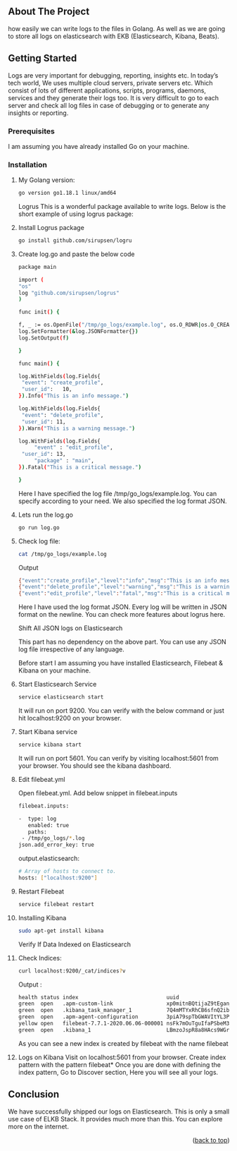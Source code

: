 <!-- ABOUT THE PROJECT -->
## About The Project

how easily we can write logs to the files in Golang. As well as we are going to store all logs on elasticsearch with EKB (Elasticsearch, Kibana, Beats).

<!-- GETTING STARTED -->
## Getting Started

Logs are very important for debugging, reporting, insights etc. In today’s tech world, We uses multiple cloud servers, private servers etc. Which consist of lots of different applications, scripts, programs, daemons, services and they generate their logs too. It is very difficult to go to each server and check all log files in case of debugging or to generate any insights or reporting.


### Prerequisites

I am assuming you have already installed Go on your machine.

### Installation

1. My Golang version:
   ```sh
   go version go1.18.1 linux/amd64
   ```
   Logrus
   This is a wonderful package available to write logs. Below is the short example of using logrus package:
   
2. Install Logrus package
   ```sh
   go install github.com/sirupsen/logru
   ```
3. Create log.go and paste the below code
   ```sh
   package main

   import (
   "os"
   log "github.com/sirupsen/logrus"
   )

   func init() {

   f, _ := os.OpenFile("/tmp/go_logs/example.log", os.O_RDWR|os.O_CREATE|os.O_APPEND, 0666)
   log.SetFormatter(&log.JSONFormatter{})
   log.SetOutput(f)

   }

   func main() {

   log.WithFields(log.Fields{
    "event": "create_profile",
    "user_id":   10,
   }).Info("This is an info message.")

   log.WithFields(log.Fields{
    "event": "delete_profile",
    "user_id": 11,
   }).Warn("This is a warning message.")

   log.WithFields(log.Fields{
		"event" : "edit_profile",
    "user_id": 13,
		"package" : "main",
   }).Fatal("This is a critical message.")

   }
   ```
   Here I have specified the log file /tmp/go_logs/example.log. You can specify according to your need. We also specified the log format JSON.
   
4. Lets run the log.go
   ```sh
   go run log.go
   ```
5. Check log file:
   ```sh
   cat /tmp/go_logs/example.log
   ```
   Output
   ```sh
   {"event":"create_profile","level":"info","msg":"This is an info message.","time":"2020-06-06T22:51:30+05:30","user_id":10}
   {"event":"delete_profile","level":"warning","msg":"This is a warning message.","time":"2020-06-06T22:51:30+05:30","user_id":11}
   {"event":"edit_profile","level":"fatal","msg":"This is a critical message.","package":"main","time":"2020-06-06T22:51:30+05:30","user_id":13}
   ```
   Here I have used the log format JSON. Every log will be written in JSON format on the newline. You can check more features about logrus here.
   
   Shift All JSON logs on Elasticsearch

   This part has no dependency on the above part. You can use any JSON log file irrespective of any language.

   Before start I am assuming you have installed Elasticsearch, Filebeat & Kibana on your machine. 
   
6. Start Elasticsearch Service
   ```sh
   service elasticsearch start
   ```
   It will run on port 9200. You can verify with the below command or just hit localhost:9200 on your browser.
   
7. Start Kibana service
   ```sh
   service kibana start
   ```
   It will run on port 5601. You can verify by visiting localhost:5601 from your browser. You should see the kibana dashboard.
   
8. Edit filebeat.yml
   
   Open filebeat.yml. Add below snippet in filebeat.inputs
   
   ```sh
   filebeat.inputs:

   -  type: log
      enabled: true
      paths:
    - /tmp/go_logs/*.log
   json.add_error_key: true
   ```
   
   output.elasticsearch:
   ```sh
   # Array of hosts to connect to.
   hosts: ["localhost:9200"]
   ```
9. Restart Filebeat
   ```sh
   service filebeat restart
   ```
10. Installing Kibana
    ```sh
    sudo apt-get install kibana
    ```
    Verify If Data Indexed on Elasticsearch
11. Check Indices:
    ```sh
    curl localhost:9200/_cat/indices?v
    ```
    Output :
    ```sh
    health status index                            uuid                   pri rep docs.count docs.deleted store.size pri.store.size
    green  open   .apm-custom-link                 xp0mitnBQtijaZ9tEgan_g   1   0          0            0       208b           208b
    green  open   .kibana_task_manager_1           7Q4mMTYxRhCB6sfnQ2ibmA   1   0          5            0       34kb           34kb
    green  open   .apm-agent-configuration         3piA79spTbGWAVItYL3PlQ   1   0          0            0       208b           208b
    yellow open   filebeat-7.7.1-2020.06.06-000001 nsFk7mOuTguIfaPSbeM3PA   1   1         19            0     74.9kb         74.9kb
    green  open   .kibana_1                        LBmzoJspR8a8HAcs9WGr8g   1   0         54            0    171.6kb        171.6kb
    ```
    As you can see a new index is created by filebeat with the name filebeat
    
 12. Logs on Kibana
     Visit on localhost:5601 from your browser. Create index pattern with the pattern filebeat*
     Once you are done with defining the index pattern, Go to Discover section, Here you will see all your logs.

<!-- Conclusion -->
## Conclusion

We have successfully shipped our logs on Elasticsearch. This is only a small use case of ELKB Stack. It provides much more than this. You can explore more on the internet.

<p align="right">(<a href="#readme-top">back to top</a>)</p>


